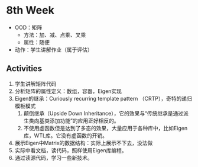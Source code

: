 # 8th Week
- OOD：矩阵
  - 方法：加、减、点乘、叉乘
  - 属性：随便
- 动作：学生讲解作业（属于评估）

## Activities
1. 学生讲解矩阵代码
2. 分析矩阵的属性定义：数组，容器，Eigen实现
3. Eigen的继承：Curiously recurring template pattern （CRTP），奇特的递归模板模式
   1. 颠倒继承（Upside Down Inheritance），它的效果与“传统继承是通过派生类向基类添加功能”的应用正好相反的。
   2. 不使用虚函数但是达到了多态的效果，大量应用于各种库中，比如Eigen库，WTL库。它没有虚函数的开销。
4. 展示Eigen中Matrix的数据结构：实际上展示不下去，没法做
5. 实际中看文档，读代码，照样使用Eigen库编程。
6. 通过读源代码，学习一些新技术。